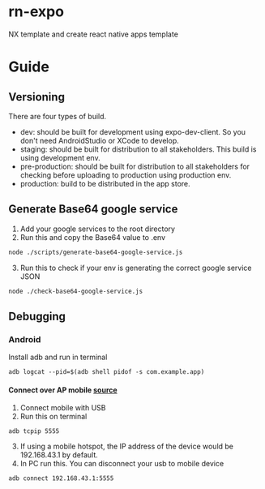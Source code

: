 # rn-expo

NX template and create react native apps template

# Guide

## Versioning

There are four types of build.

- dev: should be built for development using expo-dev-client. So you don't need AndroidStudio or XCode to develop.
- staging: should be built for distribution to all stakeholders. This build is using development env.
- pre-production: should be built for distribution to all stakeholders for checking before uploading to production using production env.
- production: build to be distributed in the app store.

## Generate Base64 google service

1. Add your google services to the root directory
2. Run this and copy the Base64 value to .env

```bash
node ./scripts/generate-base64-google-service.js
```

3. Run this to check if your env is generating the correct google service JSON

```bash
node ./check-base64-google-service.js
```

## Debugging

### Android

Install adb and run in terminal

```
adb logcat --pid=$(adb shell pidof -s com.example.app)
```

#### Connect over AP mobile [source](https://android.stackexchange.com/a/200342)

1. Connect mobile with USB
2. Run this on terminal

```
adb tcpip 5555
```

3. If using a mobile hotspot, the IP address of the device would be 192.168.43.1 by default.
4. In PC run this. You can disconnect your usb to mobile device

```
adb connect 192.168.43.1:5555
```
